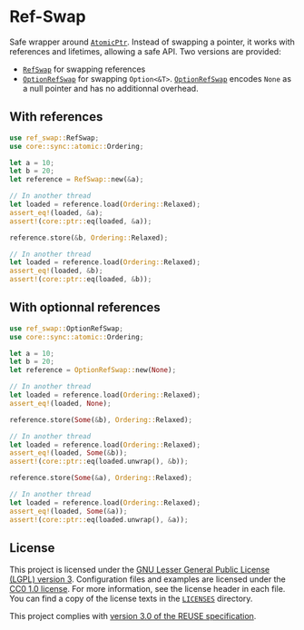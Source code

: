 <!--
Copyright (C) 2023 Nitrokey GmbH
SPDX-License-Identifier: CC0-1.0
-->

Ref-Swap
========

Safe wrapper around [`AtomicPtr`](https://doc.rust-lang.org/core/sync/atomic/struct.AtomicPtr.html).
Instead of swapping a pointer, it works with references and lifetimes, allowing a safe API.
Two versions are provided:
- [`RefSwap`](https://docs.rs/ref-swap/latest/ref_swap/struct.RefSwap.html) for swapping references
- [`OptionRefSwap`](https://docs.rs/ref-swap/latest/ref_swap/struct.OptionRefSwap.html) for swapping `Option<&T>`.
[`OptionRefSwap`](https://docs.rs/ref-swap/latest/ref_swap/struct.OptionRefSwap.html) encodes `None` as a null pointer and has no additionnal overhead.

With references
---------------

```rust
use ref_swap::RefSwap;
use core::sync::atomic::Ordering;

let a = 10;
let b = 20;
let reference = RefSwap::new(&a);

// In another thread
let loaded = reference.load(Ordering::Relaxed);
assert_eq!(loaded, &a);
assert!(core::ptr::eq(loaded, &a));

reference.store(&b, Ordering::Relaxed);

// In another thread
let loaded = reference.load(Ordering::Relaxed);
assert_eq!(loaded, &b);
assert!(core::ptr::eq(loaded, &b));
```

With optionnal references
-------------------------


```rust
use ref_swap::OptionRefSwap;
use core::sync::atomic::Ordering;

let a = 10;
let b = 20;
let reference = OptionRefSwap::new(None);

// In another thread
let loaded = reference.load(Ordering::Relaxed);
assert_eq!(loaded, None);

reference.store(Some(&b), Ordering::Relaxed);

// In another thread
let loaded = reference.load(Ordering::Relaxed);
assert_eq!(loaded, Some(&b));
assert!(core::ptr::eq(loaded.unwrap(), &b));

reference.store(Some(&a), Ordering::Relaxed);

// In another thread
let loaded = reference.load(Ordering::Relaxed);
assert_eq!(loaded, Some(&a));
assert!(core::ptr::eq(loaded.unwrap(), &a));
```

## License

This project is licensed under the [GNU Lesser General Public License (LGPL)
version 3][LGPL-3.0].  Configuration files and examples are licensed under the
[CC0 1.0 license][CC0-1.0].  For more information, see the license header in
each file.  You can find a copy of the license texts in the
[`LICENSES`](./LICENSES) directory.

[LGPL-3.0]: https://opensource.org/licenses/LGPL-3.0
[CC0-1.0]: https://creativecommons.org/publicdomain/zero/1.0/

This project complies with [version 3.0 of the REUSE specification][reuse].

[reuse]: https://reuse.software/practices/3.0/
